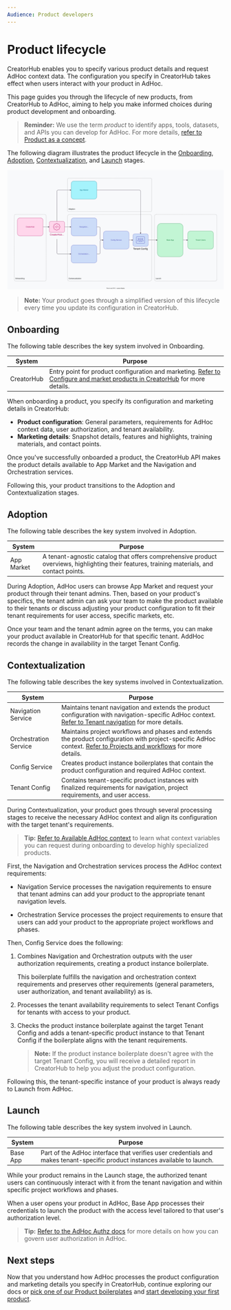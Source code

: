 ```yaml
---
Audience: Product developers
---
```


# Product lifecycle

CreatorHub enables you to specify various product details and request AdHoc context data. The configuration you specify in CreatorHub takes effect when users interact with your product in AdHoc.

This page guides you through the lifecycle of new products, from CreatorHub to AdHoc, aiming to help you make informed choices during product development and onboarding.

> **Reminder:** We use the term _product_ to identify apps, tools, datasets, and APIs you can develop for AdHoc. For more details, [refer to Product as a concept](https://dummy-link.com).

The following diagram illustrates the product lifecycle in the [Onboarding](#onboarding), [Adoption](#adoption), [Contextualization](#contextualization), and [Launch](#launch) stages.

![](./images/product-lifecycle/adhoc-product-lifecycle.svg)

> **Note:** Your product goes through a simplified version of this lifecycle every time you update its configuration in CreatorHub.

## Onboarding

The following table describes the key system involved in Onboarding.

| **System** | **Purpose**                                                                                                                                           |
| ---------- | ----------------------------------------------------------------------------------------------------------------------------------------------------- |
| CreatorHub | Entry point for product configuration and marketing. [Refer to Configure and market products in CreatorHub](https://dummy-link.com) for more details. |

When onboarding a product, you specify its configuration and marketing details in CreatorHub:

- **Product configuration**: General parameters, requirements for AdHoc context data, user authorization, and tenant availability.
- **Marketing details**: Snapshot details, features and highlights, training materials, and contact points.

Once you've successfully onboarded a product, the CreatorHub API makes the product details available to App Market and the Navigation and Orchestration services.

Following this, your product transitions to the Adoption and Contextualization stages.

## Adoption

The following table describes the key system involved in Adoption.

| **System** | **Purpose**                                                                                                                                 |
| ---------- | ------------------------------------------------------------------------------------------------------------------------------------------- |
| App Market | A tenant-agnostic catalog that offers comprehensive product overviews, highlighting their features, training materials, and contact points. |

During Adoption, AdHoc users can browse App Market and request your product through their tenant admins. Then, based on your product's specifics, the tenant admin can ask your team to make the product available to their tenants or discuss adjusting your product configuration to fit their tenant requirements for user access, specific markets, etc.

Once your team and the tenant admin agree on the terms, you can make your product available in CreatorHub for that specific tenant. AddHoc records the change in availability in the target Tenant Config.

## Contextualization

The following table describes the key systems involved in Contextualization.

| **System**            | **Purpose**                                                                                                                                                                                   |
| --------------------- | --------------------------------------------------------------------------------------------------------------------------------------------------------------------------------------------- |
| Navigation Service    | Maintains tenant navigation and extends the product configuration with navigation-specific AdHoc context. [Refer to Tenant navigation](https://dummy-link.com) for more details.              |
| Orchestration Service | Maintains project workflows and phases and extends the product configuration with project-specific AdHoc context. [Refer to Projects and workflows](https://dummy-link.com) for more details. |
| Config Service        | Creates product instance boilerplates that contain the product configuration and required AdHoc context.                                                                                      |
| Tenant Config         | Contains tenant-specific product instances with finalized requirements for navigation, project requirements, and user access.                                                                 |

During Contextualization, your product goes through several processing stages to receive the necessary AdHoc context and align its configuration with the target tenant's requirements.

> **Tip:** [Refer to Available AdHoc context](https://dummy-link.com) to learn what context variables you can request during onboarding to develop highly specialized products.

First, the Navigation and Orchestration services process the AdHoc context requirements:

- Navigation Service processes the navigation requirements to ensure that tenant admins can add your product to the appropriate tenant navigation levels.

- Orchestration Service processes the project requirements to ensure that users can add your product to the appropriate project workflows and phases.

Then, Config Service does the following:

1. Combines Navigation and Orchestration outputs with the user authorization requirements, creating a product instance boilerplate.

   This boilerplate fulfills the navigation and orchestration context requirements and preserves other requirements (general parameters, user authorization, and tenant availability) as is.

2. Processes the tenant availability requirements to select Tenant Configs for tenants with access to your product.
3. Checks the product instance boilerplate against the target Tenant Config and adds a tenant-specific product instance to that Tenant Config if the boilerplate aligns with the tenant requirements.

   > **Note:** If the product instance boilerplate doesn't agree with the target Tenant Config, you will receive a detailed report in CreatorHub to help you adjust the product configuration.

Following this, the tenant-specific instance of your product is always ready to Launch from AdHoc.

## Launch

The following table describes the key system involved in Launch.

| **System** | **Purpose**                                                                                                                 |
| ---------- | --------------------------------------------------------------------------------------------------------------------------- |
| Base App   | Part of the AdHoc interface that verifies user credentials and makes tenant-specific product instances available to launch. |

While your product remains in the Launch stage, the authorized tenant users can continuously interact with it from the tenant navigation and within specific project workflows and phases.

When a user opens your product in AdHoc, Base App processes their credentials to launch the product with the access level tailored to that user's authorization level.

> **Tip:** [Refer to the AdHoc Authz docs](https://dummy-link.com) for more details on how you can govern user authorization in AdHoc.

## Next steps

Now that you understand how AdHoc processes the product configuration and marketing details you specify in CreatorHub, continue exploring our docs or [pick one of our Product boilerplates](https://dummy-link.com) and [start developing your first product](https://dummy-link.com).

